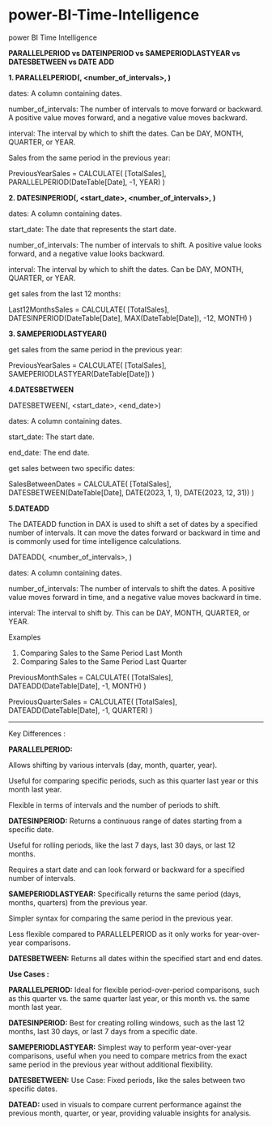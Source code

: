# power-BI-Time-Intelligence
power BI Time Intelligence

**PARALLELPERIOD vs DATEINPERIOD vs SAMEPERIODLASTYEAR vs DATESBETWEEN vs DATE ADD**

**1. PARALLELPERIOD(<dates>, <number_of_intervals>, <interval>)**

dates: A column containing dates.

number_of_intervals: The number of intervals to move forward or backward. A positive value moves forward, and a negative value moves backward.

interval: The interval by which to shift the dates. Can be DAY, MONTH, QUARTER, or YEAR.

Sales from the same period in the previous year:

PreviousYearSales = 
CALCULATE(
    [TotalSales],
    PARALLELPERIOD(DateTable[Date], -1, YEAR)
)

**2. DATESINPERIOD(<dates>, <start_date>, <number_of_intervals>, <interval>)**
   
dates: A column containing dates.

start_date: The date that represents the start date.

number_of_intervals: The number of intervals to shift. A positive value looks forward, and a negative value looks backward.

interval: The interval by which to shift the dates. Can be DAY, MONTH, QUARTER, or YEAR.

get sales from the last 12 months:

Last12MonthsSales = 
CALCULATE(
    [TotalSales],
    DATESINPERIOD(DateTable[Date], MAX(DateTable[Date]), -12, MONTH)
)

**3. SAMEPERIODLASTYEAR(<dates>)**

get sales from the same period in the previous year:

PreviousYearSales = 
CALCULATE(
    [TotalSales],
    SAMEPERIODLASTYEAR(DateTable[Date])
)

**4.DATESBETWEEN**

DATESBETWEEN(<dates>, <start_date>, <end_date>)

dates: A column containing dates.

start_date: The start date.

end_date: The end date.

get sales between two specific dates:

SalesBetweenDates = 
CALCULATE(
    [TotalSales],
    DATESBETWEEN(DateTable[Date], DATE(2023, 1, 1), DATE(2023, 12, 31))
)

**5.DATEADD**

The DATEADD function in DAX is used to shift a set of dates by a specified number of intervals. It can move the dates forward or backward in time and is commonly used for time intelligence calculations.

DATEADD(<dates>, <number_of_intervals>, <interval>)

dates: A column containing dates.

number_of_intervals: The number of intervals to shift the dates. A positive value moves forward in time, and a negative value moves backward in time.

interval: The interval to shift by. This can be DAY, MONTH, QUARTER, or YEAR.

Examples
1. Comparing Sales to the Same Period Last Month
2. Comparing Sales to the Same Period Last Quarter

PreviousMonthSales = 
CALCULATE(
    [TotalSales],
    DATEADD(DateTable[Date], -1, MONTH)
)

PreviousQuarterSales = 
CALCULATE(
    [TotalSales],
    DATEADD(DateTable[Date], -1, QUARTER)
)

--------------------------------------------------------------------------------------------------------------------------------------------
Key Differences :

**PARALLELPERIOD:**

Allows shifting by various intervals (day, month, quarter, year).

Useful for comparing specific periods, such as this quarter last year or this month last year.

Flexible in terms of intervals and the number of periods to shift.

**DATESINPERIOD:**
Returns a continuous range of dates starting from a specific date.

Useful for rolling periods, like the last 7 days, last 30 days, or last 12 months.

Requires a start date and can look forward or backward for a specified number of intervals.

**SAMEPERIODLASTYEAR:**
Specifically returns the same period (days, months, quarters) from the previous year.

Simpler syntax for comparing the same period in the previous year.

Less flexible compared to PARALLELPERIOD as it only works for year-over-year comparisons.

**DATESBETWEEN:**  Returns all dates within the specified start and end dates.

**Use Cases :**

**PARALLELPERIOD:** Ideal for flexible period-over-period comparisons, such as this quarter vs. the same quarter last year, or this month vs. the same month last year.

**DATESINPERIOD:** Best for creating rolling windows, such as the last 12 months, last 30 days, or last 7 days from a specific date.

**SAMEPERIODLASTYEAR:** Simplest way to perform year-over-year comparisons, useful when you need to compare metrics from the exact same period in the previous year without additional flexibility.

**DATESBETWEEN:** Use Case: Fixed periods, like the sales between two specific dates.

**DATEAD:** used in visuals to compare current performance against the previous month, quarter, or year, providing valuable insights for analysis.
